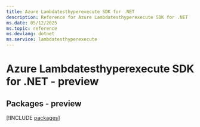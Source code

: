 ```yaml
---
title: Azure Lambdatesthyperexecute SDK for .NET
description: Reference for Azure Lambdatesthyperexecute SDK for .NET
ms.date: 05/12/2025
ms.topic: reference
ms.devlang: dotnet
ms.service: lambdatesthyperexecute
---
```

# Azure Lambdatesthyperexecute SDK for .NET - preview
## Packages - preview
[!INCLUDE [packages](lambdatesthyperexecute-index.md)]